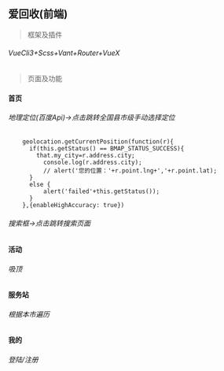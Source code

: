 ## 爱回收(前端)

> 框架及插件

###### VueCli3+Scss+Vant+Router+VueX

> 页面及功能

#### 首页

###### 地理定位(百度Api)->点击跳转全国县市级手动选择定位
```var geolocation = new BMap.Geolocation();
    geolocation.getCurrentPosition(function(r){
      if(this.getStatus() == BMAP_STATUS_SUCCESS){
        that.my_city=r.address.city;
          console.log(r.address.city);
          // alert('您的位置：'+r.point.lng+','+r.point.lat);
      }
      else {
          alert('failed'+this.getStatus());
      }        
    },{enableHighAccuracy: true}) 
```
###### 搜索框->点击跳转搜索页面

#### 活动

###### 吸顶

#### 服务站

###### 根据本市遍历

#### 我的

###### 登陆/注册

